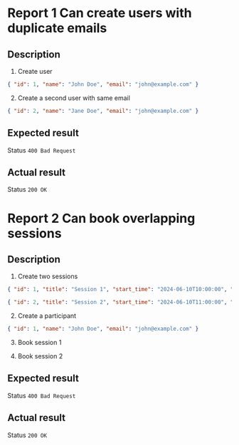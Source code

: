 # Report 1 Can create users with duplicate emails

## Description

1) Create user

```json
{ "id": 1, "name": "John Doe", "email": "john@example.com" }
```

2) Create a second user with same email

```json
{ "id": 2, "name": "Jane Doe", "email": "john@example.com" }
```

## Expected result

Status `400 Bad Request`

## Actual result 

Status `200 OK`

# Report 2 Can book overlapping sessions

## Description

1) Create two sessions

```json
{ "id": 1, "title": "Session 1", "start_time": "2024-06-10T10:00:00", "end_time": "2024-06-10T11:00:00", "max_participants": 10 }
```

```json
{ "id": 2, "title": "Session 2", "start_time": "2024-06-10T11:00:00", "end_time": "2024-06-10T12:00:00", "max_participants": 10 }
```

2) Create a participant

```json
{ "id": 1, "name": "John Doe", "email": "john@example.com" }
```

3) Book session 1

4) Book session 2

## Expected result

Status `400 Bad Request`

## Actual result 

Status `200 OK`